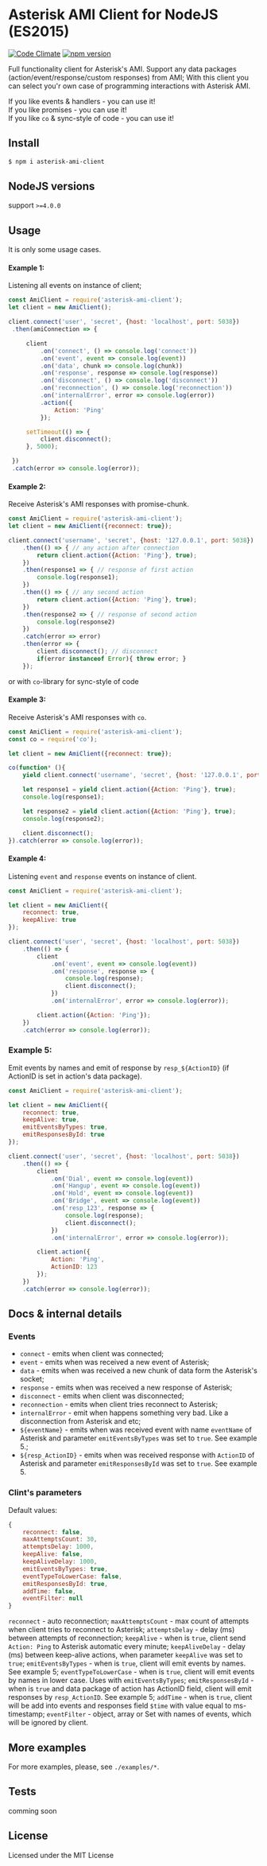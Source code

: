 # Asterisk AMI Client for NodeJS (ES2015)

[![Code Climate](https://codeclimate.com/github/BelirafoN/asterisk-ami-client/badges/gpa.svg)](https://codeclimate.com/github/BelirafoN/asterisk-ami-client)
[![npm version](https://badge.fury.io/js/asterisk-ami-client.svg)](https://badge.fury.io/js/asterisk-ami-client)

Full functionality client for Asterisk's AMI. Support any data packages (action/event/response/custom responses) from AMI; 
With this client you can select you'r own case of programming interactions with Asterisk AMI.  

If you like events & handlers - you can use it!  
If you like promises - you can use it!  
If you like `co` & sync-style of code - you can use it! 

## Install 

```bash
$ npm i asterisk-ami-client
```

## NodeJS versions 

support `>=4.0.0`

## Usage 

It is only some usage cases.

#### Example 1:
 
Listening all events on instance of client;
 
```javascript
const AmiClient = require('asterisk-ami-client');
let client = new AmiClient();

client.connect('user', 'secret', {host: 'localhost', port: 5038})
 .then(amiConnection => {

     client
         .on('connect', () => console.log('connect'))
         .on('event', event => console.log(event))
         .on('data', chunk => console.log(chunk))
         .on('response', response => console.log(response))
         .on('disconnect', () => console.log('disconnect'))
         .on('reconnection', () => console.log('reconnection'))
         .on('internalError', error => console.log(error))
         .action({
             Action: 'Ping'
         });

     setTimeout(() => {
         client.disconnect();
     }, 5000);

 })
 .catch(error => console.log(error));
```
 
#### Example 2: 

Receive Asterisk's AMI responses with promise-chunk.

```javascript
const AmiClient = require('asterisk-ami-client');
let client = new AmiClient({reconnect: true});

client.connect('username', 'secret', {host: '127.0.0.1', port: 5038})
    .then(() => { // any action after connection
        return client.action({Action: 'Ping'}, true);
    })
    .then(response1 => { // response of first action
        console.log(response1);
    })
    .then(() => { // any second action
        return client.action({Action: 'Ping'}, true);
    })
    .then(response2 => { // response of second action
        console.log(response2)
    })
    .catch(error => error)
    .then(error => {
        client.disconnect(); // disconnect
        if(error instanceof Error){ throw error; }
    });
```
or with `co`-library for sync-style of code 

#### Example 3:

Receive Asterisk's AMI responses with `co`.

```javascript
const AmiClient = require('asterisk-ami-client');
const co = require('co');

let client = new AmiClient({reconnect: true});

co(function* (){
    yield client.connect('username', 'secret', {host: '127.0.0.1', port: 5038});

    let response1 = yield client.action({Action: 'Ping'}, true);
    console.log(response1);

    let response2 = yield client.action({Action: 'Ping'}, true);
    console.log(response2);

    client.disconnect();
}).catch(error => console.log(error));
```

#### Example 4:

Listening `event` and `response` events on instance of client. 

```javascript
const AmiClient = require('asterisk-ami-client');

let client = new AmiClient({
    reconnect: true,
    keepAlive: true
});

client.connect('user', 'secret', {host: 'localhost', port: 5038})
    .then(() => {
        client
            .on('event', event => console.log(event))
            .on('response', response => {
                console.log(response);
                client.disconnect();
            })
            .on('internalError', error => console.log(error));

        client.action({Action: 'Ping'});
    })
    .catch(error => console.log(error));
```

### Example 5:

Emit events by names and emit of response by `resp_${ActionID}` 
(if ActionID is set in action's data package).

```javascript
const AmiClient = require('asterisk-ami-client');

let client = new AmiClient({
    reconnect: true,
    keepAlive: true,
    emitEventsByTypes: true,
    emitResponsesById: true
});

client.connect('user', 'secret', {host: 'localhost', port: 5038})
    .then(() => {
        client
            .on('Dial', event => console.log(event))
            .on('Hangup', event => console.log(event))
            .on('Hold', event => console.log(event))
            .on('Bridge', event => console.log(event))
            .on('resp_123', response => {
                console.log(response);
                client.disconnect();
            })
            .on('internalError', error => console.log(error));

        client.action({
            Action: 'Ping',
            ActionID: 123
        });
    })
    .catch(error => console.log(error));
```

## Docs & internal details

### Events 

* `connect` - emits when client was connected;
* `event` - emits when was received a new event of Asterisk;
* `data` - emits when was received a new chunk of data form the Asterisk's socket;
* `response` -  emits when was received a new response of Asterisk;
* `disconnect` -  emits when client was disconnected;
* `reconnection` -  emits when client tries reconnect to Asterisk;
* `internalError` - emit when happens something very bad. Like a disconnection from Asterisk and etc;
* `${eventName}` - emits when was received event with name `eventName` of Asterisk and parameter `emitEventsByTypes` was set to `true`. See example 5.;
* `${resp_ActionID}` - emits when was received response with `ActionID` of Asterisk and parameter `emitResponsesById` was set to `true`. See example 5.

### Clint's parameters 

Default values: 

```javascript
{
    reconnect: false,
    maxAttemptsCount: 30,
    attemptsDelay: 1000,
    keepAlive: false,
    keepAliveDelay: 1000,
    emitEventsByTypes: true,
    eventTypeToLowerCase: false,
    emitResponsesById: true,
    addTime: false,
    eventFilter: null
}
```

`reconnect` - auto reconnection;
`maxAttemptsCount` - max count of attempts when client tries to reconnect to Asterisk;
`attemptsDelay` - delay (ms) between attempts of reconnection;
`keepAlive` - when is `true`, client send `Action: Ping` to Asterisk automatic every minute;
`keepAliveDelay` - delay (ms) between keep-alive actions, when parameter `keepAlive` was set to `true`;
`emitEventsByTypes` - when is `true`, client will emit events by names. See example 5;
`eventTypeToLowerCase` - when is `true`, client will emit events by names in lower case. Uses with `emitEventsByTypes`;
`emitResponsesById` - when is `true` and data package of action has ActionID field, client will emit responses by `resp_ActionID`. See example 5;
`addTime` - when is `true`, client will be add into events and responses field `$time` with value equal to ms-timestamp;
`eventFilter` - object, array or Set with names of events, which will be ignored by client.

## More examples

For more examples, please, see `./examples/*`. 

## Tests 

comming soon

## License 

Licensed under the MIT License
